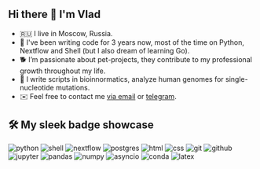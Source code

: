 ## Hi there 👋 I'm Vlad

* 🇷🇺 I live in Moscow, Russia.
* 🤖 I've been writing code for 3 years now, most of the time on Python, Nextflow and Shell (but I also dream of learning Go).
* 🐕 I’m passionate about pet-projects, they contribute to my professional growth throughout my life.
* 🧬 I write scripts in bioinnormatics, analyze human genomes for single-nucleotide mutations.
* ✉️ Feel free to contact me [via email](mailto:nachatoi@list.ru) or [telegram](https://t.me/subpolare).

## 🛠 My sleek badge showcase

![python](https://img.shields.io/badge/python%20-%234584B6.svg?&style=for-the-badge&logo=python&logoColor=white) ![shell](https://img.shields.io/badge/shell-%234EAA25.svg?&style=for-the-badge&logo=gnu-bash&logoColor=white)  ![nextflow](https://img.shields.io/badge/nextflow-%2344CC11.svg?&style=for-the-badge&logo=nextflow&logoColor=white) ![postgres](https://img.shields.io/badge/postgres-%23336791.svg?&style=for-the-badge&logo=postgresql&logoColor=white) ![html](https://img.shields.io/badge/html%20-%23E34C26.svg?&style=for-the-badge&logo=html5&logoColor=white)  ![css](https://img.shields.io/badge/css%20-%231572B6.svg?&style=for-the-badge&logo=css3&logoColor=white) ![git](https://img.shields.io/badge/git%20-%23F1502F.svg?&style=for-the-badge&logo=git&logoColor=white) ![github](https://img.shields.io/badge/github-%23181717.svg?style=for-the-badge&logo=github&logoColor=white) ![jupyter](https://img.shields.io/badge/Jupyter%20-%23F37626.svg?&style=for-the-badge&logo=Jupyter&logoColor=white) ![pandas](https://img.shields.io/badge/pandas%20-%23150458.svg?&style=for-the-badge&logo=pandas&logoColor=white) ![numpy](https://img.shields.io/badge/numpy-%23013243.svg?&style=for-the-badge&logo=numpy&logoColor=white) ![asyncio](https://img.shields.io/badge/asyncio-%2300BAFF.svg?&style=for-the-badge&logo=python&logoColor=white) ![conda](https://img.shields.io/badge/conda%20-%2343B049.svg?&style=for-the-badge&logo=anaconda&logoColor=white) ![latex](https://img.shields.io/badge/latex-000000.svg?&style=for-the-badge&logo=actigraph&logoColor=white)


